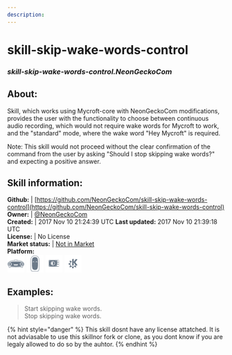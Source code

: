 ```yaml
---  
description:   
---  
```

# skill-skip-wake-words-control  
### _skill-skip-wake-words-control.NeonGeckoCom_  
## About:  
Skill, which works using Mycroft-core with NeonGeckoCom modifications, provides the user with the functionality to choose between continuous audio recording, which would not require wake words for Mycroft to work, and the "standard" mode, where the wake word "Hey Mycroft" is required.

Note: This skill would not proceed without the clear confirmation of the command from the user by asking "Should I stop skipping wake words?" and expecting a positive answer.

## Skill information:  
**Github:** | [https://github.com/NeonGeckoCom/skill-skip-wake-words-control](https://github.com/NeonGeckoCom/skill-skip-wake-words-control)  
**Owner:** | [@NeonGeckoCom](https://github.com/NeonGeckoCom)  
**Created:** | 2017 Nov 10 21:24:39 UTC  **Last updated:** 2017 Nov 10 21:39:18 UTC  
**License:** | No License  
**Market status:** | [Not in Market](https://market.mycroft.ai/skill/)  
**Platform:**  
 ![](../.gitbook/assets/mark-1-icon.png)  ![](../.gitbook/assets/mark-2-icon.png)  ![](../.gitbook/assets/picroft-icon.png)  ![](../.gitbook/assets/kde.png)   
## Examples:  
> Start skipping wake words.  
> Stop skipping wake words.  
  
{% hint style="danger" %}
This skill dosnt have any license attatched. It is not adviasable to use this skillnor fork or clone, as you dont know if you are legaly allowed to do so by the auhtor.
{% endhint %}
